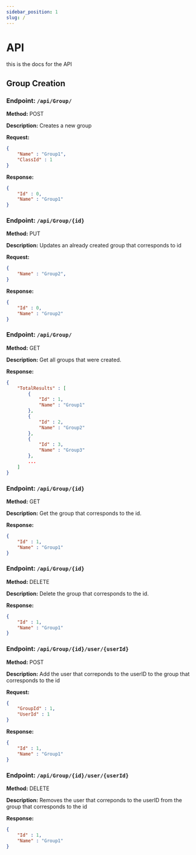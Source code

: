 ```yaml
---
sidebar_position: 1
slug: /
---
```


# API
this is the docs for the API

## Group Creation

### Endpoint: `/api/Group/`

**Method:** POST

**Description:** Creates a new group

**Request:**

```json
{
    "Name" : "Group1",
    "ClassId" : 1
}
```

**Response:**

```json
{
    "Id" : 0,
    "Name" : "Group1"
}
```

### Endpoint: `/api/Group/{id}`

**Method:** PUT

**Description:** Updates an already created group that corresponds to id

**Request:**

```json
{
    "Name" : "Group2",
}
```

**Response:**

```json
{
    "Id" : 0,
    "Name" : "Group2"
}
```

### Endpoint: `/api/Group/`

**Method:** GET

**Description:** Get all groups that were created.

**Response:**

```json
{
    "TotalResults" : [
        {
            "Id" : 1,
            "Name" : "Group1"
        },
        {
            "Id" : 2,
            "Name" : "Group2"
        },
        {
            "Id" : 3,
            "Name" : "Group3"
        },
        ...
    ]
}
```

### Endpoint: `/api/Group/{id}`

**Method:** GET

**Description:** Get the group that corresponds to the id.

**Response:**

```json
{
    "Id" : 1,
    "Name" : "Group1"
}
```

### Endpoint: `/api/Group/{id}`

**Method:** DELETE

**Description:** Delete the group that corresponds to the id.

**Response:**

```json
{
    "Id" : 1,
    "Name" : "Group1"
}
```

### Endpoint: `/api/Group/{id}/user/{userId}`

**Method:** POST

**Description:** Add the user that correponds to the userID to the group that corresponds to the id

**Request:**

```json
{
    "GroupId" : 1,
    "UserId" : 1
}
```

**Response:**

```json
{
    "Id" : 1,
    "Name" : "Group1"
}
```

### Endpoint: `/api/Group/{id}/user/{userId}`

**Method:** DELETE

**Description:** Removes the user that correponds to the userID from the group that corresponds to the id

**Response:**

```json
{
    "Id" : 1,
    "Name" : "Group1"
}
```

